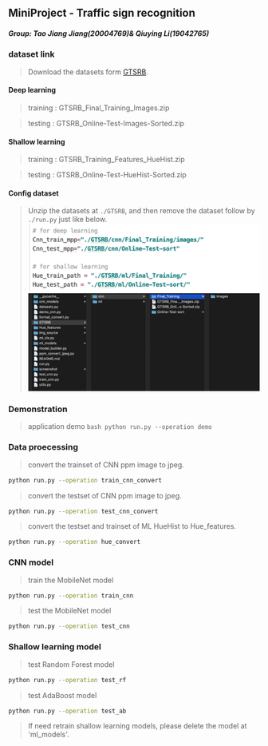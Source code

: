 ## MiniProject - Traffic sign recognition

##### Group: Tao Jiang Jiang(20004769)& Qiuying Li(19042765)



### dataset link
> Download the datasets form
> [GTSRB](https://sid.erda.dk/public/archives/daaeac0d7ce1152aea9b61d9f1e19370/published-archive.html).


#### Deep learning
>   training :  GTSRB_Final_Training_Images.zip

>   testing :   GTSRB_Online-Test-Images-Sorted.zip


#### Shallow learning 
>   training : GTSRB_Training_Features_HueHist.zip

>   testing : GTSRB_Online-Test-HueHist-Sorted.zip

#### Config dataset
> Unzip the datasets at `./GTSRB`, and then remove the dataset follow by `./run.py` just like below.
![avatar](./screenshot/path.png)
![avatar](./screenshot/path2.png)




	
### Demonstration
> application demo
`bash
python run.py --operation demo
`


### Data proecessing
> convert the trainset of CNN ppm image to  jpeg.

```bash
python run.py --operation train_cnn_convert
```

> convert the testset of CNN ppm image to  jpeg.

```bash
python run.py --operation test_cnn_convert
```

> convert the testset and trainset of ML HueHist to Hue_features.

```bash
python run.py --operation hue_convert
```

### CNN model
> train the MobileNet model

```bash
python run.py --operation train_cnn
```

> test the MobileNet model

```bash
python run.py --operation test_cnn
```

### Shallow learning model 
> test Random Forest model

```bash
python run.py --operation test_rf
```

> test AdaBoost model

```bash
python run.py --operation test_ab
```

>If need retrain shallow learning models, please delete the model at 'ml_models'.
